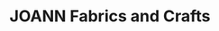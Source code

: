 ---
title: "JOANN Fabrics and Crafts"
url: /centerpointe-mall/joann-fabrics-and-crafts/
shop: Basteln
---